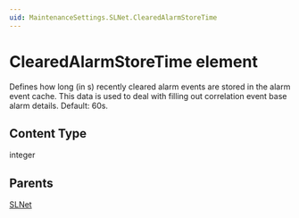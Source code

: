 ```yaml
---
uid: MaintenanceSettings.SLNet.ClearedAlarmStoreTime
---
```


# ClearedAlarmStoreTime element

Defines how long (in s) recently cleared alarm events are stored in the alarm event cache. This data is used to deal with filling out correlation event base alarm details. Default: 60s.

## Content Type

integer

## Parents

[SLNet](xref:MaintenanceSettings.SLNet)
